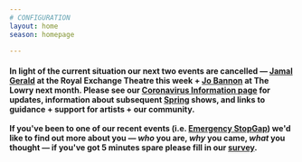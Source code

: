 ```yaml
---
# CONFIGURATION
layout: home
season: homepage

---
```

#### In light of the current situation our next two events are cancelled — [Jamal Gerald](/current/2020-springsummer/gerald) at the Royal Exchange Theatre this week + [Jo Bannon](/current/2020-springsummer/bannon) at The Lowry next month. Please see our [Coronavirus Information page](/coronavirus) for updates, information about subsequent [Spring](/current/2020-springsummer/) shows, and links to guidance + support for artists + our community.<br><br>If you've been to one of our recent events (i.e. [Emergency StopGap](/current/2020-emergencystopgap)) we'd like to find out more about you — *who* you are, *why* you came, *what* you thought — if you've got 5 minutes spare please fill in our <a href="http://research.audiencesurveys.org/s.asp?k=157901649112" target="_blank">survey</a>.
